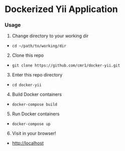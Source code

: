# Dockerized Yii Application

### Usage

1. Change directory to your working dir
  - `cd ~/path/to/working/dir`
2. Clone this repo
  - `git clone https://github.com/cmr1/docker-yii.git`
3. Enter this repo directory
  - `cd docker-yii`
4. Build Docker containers
  - `docker-compose build`
5. Run Docker containers
  - `docker-compose up`
6. Visit in your browser!
  - [http://localhost](http://localhost)